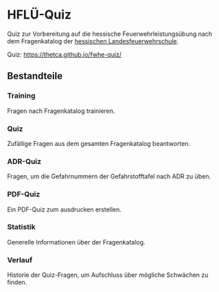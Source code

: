 # HFLÜ-Quiz

Quiz zur Vorbereitung auf die hessische Feuerwehrleistungsübung nach dem Fragenkatalog der [hessischen Landesfeuerwehrschule](www.hlfs.hessen.de).

Quiz: https://thetca.github.io/fwhe-quiz/

## Bestandteile

### Training
Fragen nach Fragenkatalog trainieren.

### Quiz
Zufällige Fragen aus dem gesamten Fragenkatalog beantworten.

### ADR-Quiz
Fragen, um die Gefahrnummern der Gefahrstofftafel nach ADR zu üben.

### PDF-Quiz
Ein PDF-Quiz zum ausdrucken erstellen.

### Statistik
Generelle Informationen über der Fragenkatalog.

### Verlauf
Historie der Quiz-Fragen, um Aufschluss über mögliche Schwächen zu finden.
